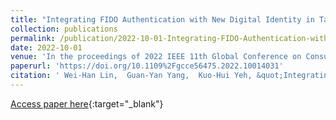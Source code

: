 ```yaml
---
title: "Integrating FIDO Authentication with New Digital Identity in Taiwan"
collection: publications
permalink: /publication/2022-10-01-Integrating-FIDO-Authentication-with-New-Digital-Identity-in-Taiwan
date: 2022-10-01
venue: 'In the proceedings of 2022 IEEE 11th Global Conference on Consumer Electronics (GCCE)'
paperurl: 'https://doi.org/10.1109%2Fgcce56475.2022.10014031'
citation: ' Wei-Han Lin,  Guan-Yan Yang,  Kuo-Hui Yeh, &quot;Integrating FIDO Authentication with New Digital Identity in Taiwan.&quot; In the proceedings of 2022 IEEE 11th Global Conference on Consumer Electronics (GCCE), 2022.'
---
```

[Access paper here](https://doi.org/10.1109%2Fgcce56475.2022.10014031){:target="_blank"}
